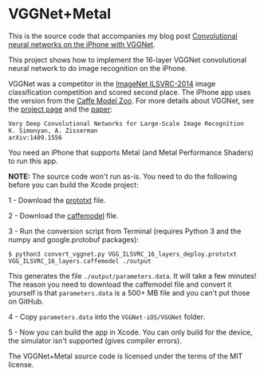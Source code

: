 # VGGNet+Metal

This is the source code that accompanies my blog post [Convolutional neural networks on the iPhone with VGGNet](http://TODO).

This project shows how to implement the 16-layer VGGNet convolutional neural network to do image recognition on the iPhone.

VGGNet was a competitor in the [ImageNet ILSVRC-2014](http://image-net.org/challenges/LSVRC/2014/results) image classification competition and scored second place. The iPhone app uses the version from the [Caffe Model Zoo](https://github.com/BVLC/caffe/wiki/Model-Zoo). For more details about VGGNet, see the [project page](http://www.robots.ox.ac.uk/~vgg/research/very_deep/) and the [paper](http://arxiv.org/pdf/1409.1556):

    Very Deep Convolutional Networks for Large-Scale Image Recognition
    K. Simonyan, A. Zisserman
    arXiv:1409.1556

You need an iPhone that supports Metal (and Metal Performance Shaders) to run this app.

**NOTE:** The source code won't run as-is. You need to do the following before you can build the Xcode project:

1 - Download the [prototxt](https://gist.githubusercontent.com/ksimonyan/211839e770f7b538e2d8/raw/0067c9b32f60362c74f4c445a080beed06b07eb3/VGG_ILSVRC_16_layers_deploy.prototxt) file.

2 - Download the [caffemodel](http://www.robots.ox.ac.uk/~vgg/software/very_deep/caffe/VGG_ILSVRC_16_layers.caffemodel) file.

3 - Run the conversion script from Terminal (requires Python 3 and the numpy and google.protobuf packages):

```
$ python3 convert_vggnet.py VGG_ILSVRC_16_layers_deploy.prototxt VGG_ILSVRC_16_layers.caffemodel ./output
```

This generates the file `./output/parameters.data`. It will take a few minutes! The reason you need to download the caffemodel file and convert it yourself is that `parameters.data` is a 500+ MB file and you can't put those on GitHub.

4 - Copy `parameters.data` into the `VGGNet-iOS/VGGNet` folder. 

5 - Now you can build the app in Xcode. You can only build for the device, the simulator isn't supported (gives compiler errors).

The VGGNet+Metal source code is licensed under the terms of the MIT license.
